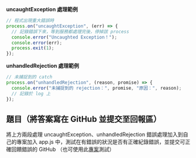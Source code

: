 **uncaughtException 處理範例**

```javascript
// 程式出現重大錯誤時
process.on("uncaughtException", (err) => {
  // 記錄錯誤下來，等到服務都處理完後，停掉該 process
  console.error("Uncaughted Exception！");
  console.error(err);
  process.exit(1);
});
```

**unhandledRejection 處理範例**

```javascript
// 未捕捉到的 catch
process.on("unhandledRejection", (reason, promise) => {
  console.error("未捕捉到的 rejection：", promise, "原因：", reason);
  // 記錄於 log 上
});
```

## 題目（將答案寫在 GitHub 並提交至回報區）

將上方兩段處理 uncaughtException、unhandledRejection 錯誤處理加入到自己的專案加入 app.js 中，測試在有錯誤的狀況是否有正確紀錄錯誤，並提交可正確回饋錯誤的 GitHub
（也可使用此[專案](https://github.com/dogwantfly/week5-middleware/tree/appError)測試）

```

```
